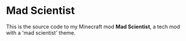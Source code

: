 # Mad Scientist

This is the source code to my Minecraft mod **Mad Scientist**, a tech mod with a 
'mad scientist' theme.
